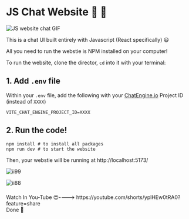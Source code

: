 # JS Chat Website 💬 👾

![JS website chat GIF](https://blog.chatengine.io/assets/per-post/nodejs-react-demo.gif)

This is a chat UI built entirely with Javascript (React specifically) 😃

All you need to run the webstie is NPM installed on your computer!

To run the website, clone the director, `cd` into it with your terminal:

## 1. Add `.env` file

Within your `.env` file, add the following with your [ChatEngine.io](ChatEngine.io) Project ID (instead of `XXXX`)

```
VITE_CHAT_ENGINE_PROJECT_ID=XXXX
```

## 2. Run the code!

```
npm install # to install all packages
npm run dev # to start the website
```

Then, your webstie will be running at http://localhost:5173/

![ii99](https://github.com/SE-LAPS/Build-Best-Chat-App-With-Python-React-js/assets/87580847/ca30e25d-0e91-434b-a8e0-e853311e21f0)

![ii88](https://github.com/SE-LAPS/Build-Best-Chat-App-With-Python-React-js/assets/87580847/c5a3d5da-5ede-482c-8e71-efc5bb7e6903)

<h3> </h3>Watch In You-Tube 😍----> https://youtube.com/shorts/yplHEw0tRA0?feature=share </h3>
<br>
Done 🎉
